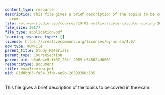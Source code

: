 ```yaml
---
content_type: resource
description: This file gives a brief description of the topics to be covred in the
  exam.
file: /ol-ocw-studio-app/courses/18-02-multivariable-calculus-spring-2006/81d0b203fa543fd44e9b20593368c135_exam3review.pdf
file_size: 30177
file_type: application/pdf
learning_resource_types: []
license: https://creativecommons.org/licenses/by-nc-sa/4.0/
ocw_type: OCWFile
parent_title: Study Materials
parent_type: CourseSection
parent_uid: b3a6a4e5-fb07-28ff-2059-c545024d0061
resourcetype: Document
title: exam3review.pdf
uid: 81d0b203-fa54-3fd4-4e9b-20593368c135
---
```

This file gives a brief description of the topics to be covred in the exam.